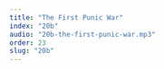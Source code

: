 ```yaml
---
title: "The First Punic War"
index: "20b"
audio: "20b-the-first-punic-war.mp3"
order: 23
slug: "20b"
---
```



